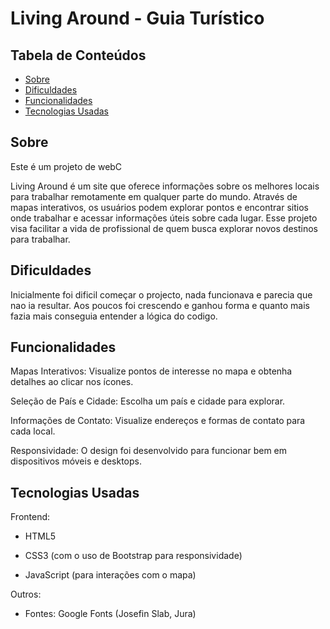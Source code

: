 # Living Around - Guia Turístico 


## Tabela de Conteúdos
- [Sobre](#sobre)
- [Dificuldades](#dificuldades)
- [Funcionalidades](#funcionalidades)
- [Tecnologias Usadas](#tecnologias-usadas)


## Sobre

Este é um projeto de webC

Living Around é um site que oferece informações sobre os melhores locais para trabalhar remotamente em qualquer parte do mundo. Através de mapas interativos, os usuários podem explorar pontos e encontrar sitios onde trabalhar e acessar informações úteis sobre cada lugar. Esse projeto visa facilitar a vida de profissional de quem busca explorar novos destinos para trabalhar.


## Dificuldades

Inicialmente foi dificil começar o projecto, nada funcionava e parecia que nao ia resultar. Aos poucos foi crescendo e ganhou forma e quanto mais fazia mais conseguia entender a lógica do codigo. 


## Funcionalidades

Mapas Interativos: Visualize pontos de interesse no mapa e obtenha detalhes ao clicar nos ícones.

Seleção de País e Cidade: Escolha um país e cidade para explorar.

Informações de Contato: Visualize endereços e formas de contato para cada local.

Responsividade: O design foi desenvolvido para funcionar bem em dispositivos móveis e desktops.


## Tecnologias Usadas

Frontend:

- HTML5

- CSS3 (com o uso de Bootstrap para responsividade)

- JavaScript (para interações com o mapa)

Outros:

- Fontes: Google Fonts (Josefin Slab, Jura)





